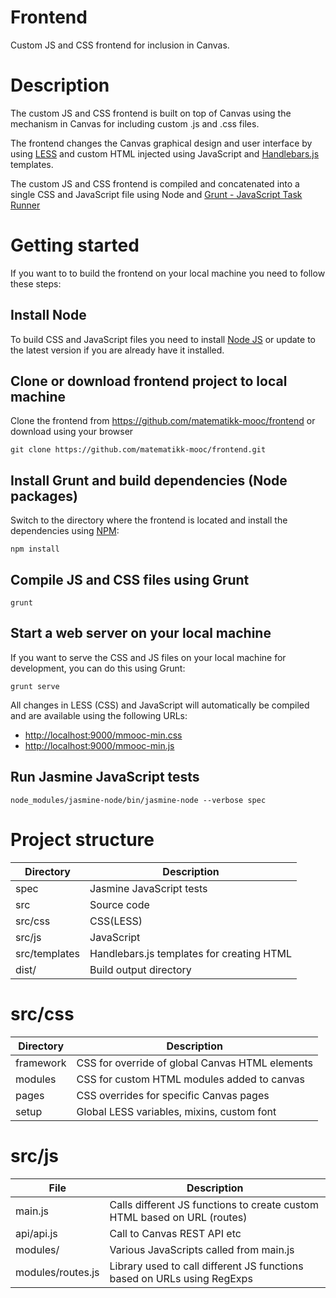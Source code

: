 Frontend
========

Custom JS and CSS frontend for inclusion in Canvas.

# Description
The custom JS and CSS frontend is built on top of Canvas using the mechanism in Canvas for including custom .js and .css files.

The frontend changes the Canvas graphical design and user interface by using [LESS](http://lesscss.org) and custom HTML injected using JavaScript and [Handlebars.js](http://handlebarsjs.com/) templates.

The custom JS and CSS frontend is compiled and concatenated into a single CSS and JavaScript file using Node and [Grunt - JavaScript Task Runner](http://gruntjs.com)


# Getting started
If you want to to build the frontend on your local machine you need to follow these steps:


## Install Node
To build CSS and JavaScript files you need to install [Node JS](http://nodejs.org) or update to the latest version if you are already have it installed.


## Clone or download frontend project to local machine
Clone the frontend from https://github.com/matematikk-mooc/frontend or download using your browser
```
git clone https://github.com/matematikk-mooc/frontend.git
```

## Install Grunt and build dependencies (Node packages)
Switch to the directory where the frontend is located and install the dependencies using [NPM](https://www.npmjs.com/):

```
npm install
```

## Compile JS and CSS files using Grunt
```
grunt
```

## Start a web server on your local machine
If you want to serve the CSS and JS files on your local machine for development, you can do this using Grunt:

```
grunt serve
```

All changes in LESS (CSS) and JavaScript will automatically be compiled and are available using the following URLs:

* [http://localhost:9000/mmooc-min.css](http://localhost:9000/mmooc-min.css)
* [http://localhost:9000/mmooc-min.js](http://localhost:9000/mmooc-min.js)


## Run Jasmine JavaScript tests

```
node_modules/jasmine-node/bin/jasmine-node --verbose spec
```

# Project structure

| Directory      | Description                               |
| -------------- | ----------------------------------------- |
| spec           | Jasmine JavaScript tests                  |
| src            | Source code                               |
| src/css        | CSS(LESS)                                 |
| src/js         | JavaScript                                |
| src/templates  | Handlebars.js templates for creating HTML |
| dist/          | Build output directory                    |

# src/css

| Directory | Description                                     |
| ----------------------- | --------------------------------- |
| framework | CSS for override of global Canvas HTML elements |
| modules   | CSS for custom HTML modules added to canvas     |
| pages     | CSS overrides for specific Canvas pages         |
| setup     | Global LESS variables, mixins, custom font      |


# src/js

| File                    | Description                                                              |
| ----------------------- | ------------------------------------------------------------------------ |
| main.js                 | Calls different JS functions to create custom HTML based on URL (routes) |
| api/api.js              | Call to Canvas REST API etc                                              |
| modules/                | Various JavaScripts called from main.js                                  |
| modules/routes.js       | Library used to call different JS functions based on URLs using RegExps  |

